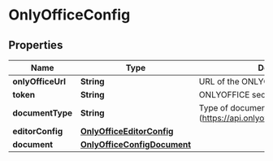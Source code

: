 

# OnlyOfficeConfig


## Properties

| Name | Type | Description | Notes |
|------------ | ------------- | ------------- | -------------|
|**onlyOfficeUrl** | **String** | URL of the ONLYOFFICE application |  [optional] |
|**token** | **String** | ONLYOFFICE security token |  [optional] |
|**documentType** | **String** | Type of document (https://api.onlyoffice.com/editors/config/) |  [optional] |
|**editorConfig** | [**OnlyOfficeEditorConfig**](OnlyOfficeEditorConfig.md) |  |  [optional] |
|**document** | [**OnlyOfficeConfigDocument**](OnlyOfficeConfigDocument.md) |  |  [optional] |



